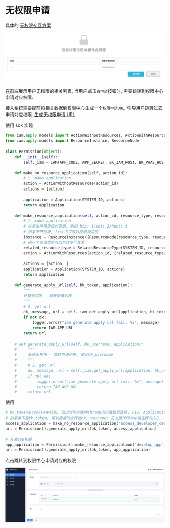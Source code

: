 # 无权限申请


具体的 [无权限交互方案](../HowTo/NoPermissionApply.md)

![enter image description here](../assets/QuickStart/image_5.png)

在前端展示用户无权限的相关列表, 当用户点击`去申请`按钮时, 需要跳转到权限中心申请对应权限.

接入系统需要提前将相关数据到权限中心生成一个`权限申请URL`, 引导用户跳转过去申请对应权限. [生成无权限申请 URL](../Reference/API/05-Application/01-GenerateURL.md)


使用 sdk 实现

```python
from iam.apply.models import ActionWithoutResources, ActionWithResources, Application, RelatedResourceType
from iam.apply.models import ResourceInstance, ResourceNode

class Permission(object):
    def __init__(self):
        self._iam = IAM(APP_CODE, APP_SECRET, BK_IAM_HOST, BK_PAAS_HOST)

    def make_no_resource_application(self, action_id):
        # 1. make application
        action = ActionWithoutResources(action_id)
        actions = [action]

        application = Application(SYSTEM_ID, actions)
        return application

    def make_resource_application(self, action_id, resource_type, resource_id, resource_name):
        # 1. make application
        # 这里支持带层级的资源, 例如 biz: 1/set: 2/host: 3
        # 如果不带层级, list中只有对应资源实例
        instance = ResourceInstance([ResourceNode(resource_type, resource_id, resource_name)])
        # 同一个资源类型可以包含多个资源
        related_resource_type = RelatedResourceType(SYSTEM_ID, resource_type, [instance])
        action = ActionWithResources(action_id, [related_resource_type])

        actions = [action, ]
        application = Application(SYSTEM_ID, actions)
        return application

    def generate_apply_url(self, bk_token, application):
        """
        处理无权限 - 跳转申请列表
        """
        # 2. get url
        ok, message, url = self._iam.get_apply_url(application, bk_token)
        if not ok:
            logger.error("iam generate apply url fail: %s", message)
            return IAM_APP_URL
        return url

    # def generate_apply_url(self, bk_username, application):
    #     """
    #     处理无权限 - 跳转申请列表, 使用bk_username
    #     """
    #     # 2. get url
    #     ok, message, url = self._iam.get_apply_url(application, bk_username=bk_username)
    #     if not ok:
    #         logger.error("iam generate apply url fail: %s", message)
    #         return IAM_APP_URL
    #     return url
```

使用

```python
# bk_token从cookie中获取, 测试时可以使用Chrome浏览器登录蓝鲸, F12, Application-Storage-Coolies复制bk_token
# 如果拿不到bk_token, 可以直接改成传递bk_username; 见上面代码块中被注释的方法
access_application = make_no_resource_application("access_developer_center")
url = Permission().generate_apply_url(bk_token, access_application)

# 开发app权限
app_application = Permission().make_resource_application("develop_app", "app", "saas_test", "saas_test")
url = Permission().generate_apply_url(bk_token, app_application)
```

点击跳转到权限中心申请对应的权限

![enter image description here](../assets/QuickStart/image_6.png)



